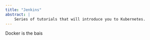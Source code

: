 ```yaml
---
title: "Jenkins"
abstract: |
    Series of tutorials that will introduce you to Kubernetes.
---
```


Docker is the bais